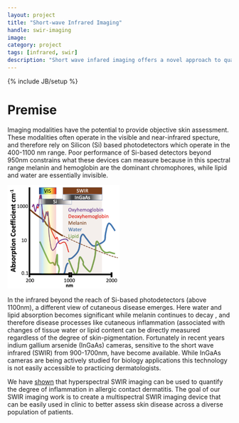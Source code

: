 ```yaml
---
layout: project
title: "Short-wave Infrared Imaging"
handle: swir-imaging
image:
category: project
tags: [infrared, swir]
description: "Short wave infared imaging offers a novel approach to quantifying skin disease"
---
```

{% include JB/setup %}

# Premise

Imaging modalities have the potential to provide objective skin assessment. These modalities often operate in the visible and near-infrared specture, and therefore rely on Silicon (Si) based
photodetectors which operate in the 400-1100 nm range. Poor performance of Si-based detectors beyond 950nm constrains what these devices can measure because in this spectral range melanin and hemoglobin are the dominant chromophores, while lipid and water are essentially invisible.

<img width="50%" src="/assets/images/projects/swir-imaging/vis-swir-chromophore.png"/>

In the infrared beyond the reach of Si-based photodetectors (above 1100nm), a different view of cutaneous disease emerges. Here water and lipid absorption becomes significant while melanin continues to decay , and therefore disease processes like
cutaneous inflammation (associated with changes of tissue water or lipid content can be directly measured regardless of the degree of skin-pigmentation. Fortunately in recent years indium gallium arsenide (InGaAs) cameras, sensitive to the short wave infrared (SWIR) from 900-1700nm, have become available. While InGaAs cameras are being actively studied for biology applications this technology is not easily accessible to practicing dermatologists. 

We have [shown][1] that hyperspectral SWIR imaging can be used to quantify the degree of inflammation in allergic contact dermatitis. The goal of our SWIR imaging work is to create a multispectral SWIR imaging device that can be easily used in clinic to better assess skin disease across a diverse population of patients. 

[1]:/papers/paper/hyperspectral-acd